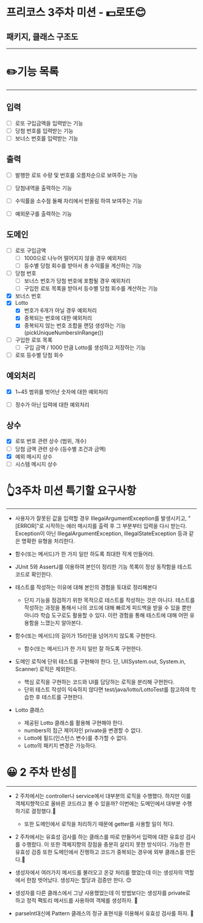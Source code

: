 # 프리코스 3주차 미션 - 💵로또😊

## 패키지, 클래스 구조도

---

# ✏️기능 목록

---


## 입력

- [ ] 로또 구입금액을 입력받는 기능
- [ ] 당첨 번호를 입력받는 기능
- [ ] 보너스 번호를 입력받는 기능

## 출력

- [ ] 발행한 로또 수량 및 번호를 오름차순으로 보여주는 기능
- [ ] 당첨내역을 출력하는 기능
- [ ] 수익률을 소수점 둘째 자리에서 반올림 하여 보여주는 기능
- [ ] 예외문구를 출력하는 기능


## 도메인

- [ ] 로또 구입금액
  - [ ] 1000으로 나누어 떨어지지 않을 경우 예외처리
  - [ ] 등수별 당첨 회수를 받아서 총 수익률을 계산하는 기능

- [ ] 당첨 번호
  - [ ] 보너스 번호가 당첨 번호에 포함될 경우 예외처리
  - [ ] 구입한 로또 목록을 받아서 등수별 당첨 회수를 계산하는 기능
- [x] 보너스 번호
- [x] Lotto
  - [x] 번호가 6개가 아닐 경우 예외처리
  - [x] 중복되는 번호에 대한 예외처리
  - [x] 중복되지 않는 번호 조합을 랜덤 생성하는 기능 (pickUniqueNumbersInRange())
- [ ] 구입한 로또 목록
  - [ ] 구입 금액 / 1000 만큼 Lotto를 생성하고 저장하는 기능

- [ ] 로또 등수별 당첨 회수

## 예외처리

- [x] 1~45 범위를 벗어난 숫자에 대한 예외처리
 
- [ ] 정수가 아닌 입력에 대한 예외처리

## 상수

- [x] 로또 번호 관련 상수 (범위, 개수)
- [ ] 당첨 금액 관련 상수 (등수별 조건과 금액)
- [x] 예외 메시지 상수
- [ ] 시스템 메시지 상수

# 👆3주차 미션 특기할 요구사항

---

- 사용자가 잘못된 값을 입력할 경우 IllegalArgumentException를 발생시키고, "[ERROR]"로 시작하는 에러 메시지를 출력 후 그 부분부터 입력을 다시 받는다.
Exception이 아닌 IllegalArgumentException, IllegalStateException 등과 같은 명확한 유형을 처리한다.


- 함수(또는 메서드)가 한 가지 일만 하도록 최대한 작게 만들어라.


- JUnit 5와 AssertJ를 이용하여 본인이 정리한 기능 목록이 정상 동작함을 테스트 코드로 확인한다.


- 테스트를 작성하는 이유에 대해 본인의 경험을 토대로 정리해본다
  - 단지 기능을 점검하기 위한 목적으로 테스트를 작성하는 것은 아니다. 테스트를 작성하는 과정을 통해서 나의 코드에 대해
빠르게 피드백을 받을 수 있을 뿐만 아니라 학습 도구로도 활용할 수 있다. 이런 경험을 통해 테스트에 대해 어떤 유용함을 
느꼈는지 알아본다.


- 함수(또는 메서드)의 길이가 15라인을 넘어가지 않도록 구현한다.
  - 함수(또는 메서드)가 한 가지 일만 잘 하도록 구현한다.


- 도메인 로직에 단위 테스트를 구현해야 한다. 단, UI(System.out, System.in, Scanner) 로직은 제외한다.
  - 핵심 로직을 구현하는 코드와 UI를 담당하는 로직을 분리해 구현한다.
  - 단위 테스트 작성이 익숙하지 않다면 test/java/lotto/LottoTest를 참고하여 학습한 후 테스트를 구현한다.


- Lotto 클래스
  - 제공된 Lotto 클래스를 활용해 구현해야 한다.
  - numbers의 접근 제어자인 private을 변경할 수 없다.
  - Lotto에 필드(인스턴스 변수)를 추가할 수 없다.
  - Lotto의 패키지 변경은 가능하다.

# 😀 2 주차 반성📕

---

- 2 주차에서는 controller나 service에서 대부분의 로직을 수행했다. 하지만 이를 객체지향적으로 올바른 코드라고
볼 수 있을까? 이번에는 도메인에서 대부분 수행하기로 결정했다.🤗
  - 또한 도메인에서 로직을 처리하기 때문에 getter를 사용할 일이 적다.


- 2 주차에서는 유효성 검사를 하는 클래스를 따로 만들어서 입력에 대한 유효성 검사를 수행핬다.
이 또한 객체지향의 장점을 충분히 살리지 못한 방식이다. 가능한 한 유효성 검증 또한 도메인에서 진행하고
코드가 중복되는 경우에 외부 클래스를 만든다.🥰


- 생성자에서 여러가지 메서드를 불러오고 온갖 처리를 했었는데 이는 생성자의 역할에서 한참 벗어났다.
생성자는 할당과 검증만 한다. 😊


- 생성자를 다른 클래스에서 그냥 사용했었는데 이 방법보다는 생성자를 private로 하고 정적 팩토리 메서드를 사용하여
객체를 생성하자. 🫡


- parseInt대신에 Pattern 클래스의 정규 표현식을 이용해서 유효성 검사를 하자. 💪